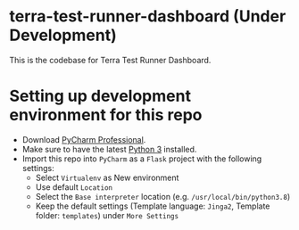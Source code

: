# terra-test-runner-dashboard (Under Development)
This is the codebase for Terra Test Runner Dashboard.

# Setting up development environment for this repo
* Download [PyCharm Professional](https://www.jetbrains.com/pycharm/).
* Make sure to have the latest [Python 3](https://www.python.org/download/releases/3.0/) installed.
* Import this repo into `PyCharm` as a `Flask` project with the following settings:
  * Select `Virtualenv` as New environment
  * Use default `Location`
  * Select the `Base interpreter` location (e.g. `/usr/local/bin/python3.8`)
  * Keep the default settings (Template language: `Jinga2`, Template folder: `templates`) under `More Settings`

